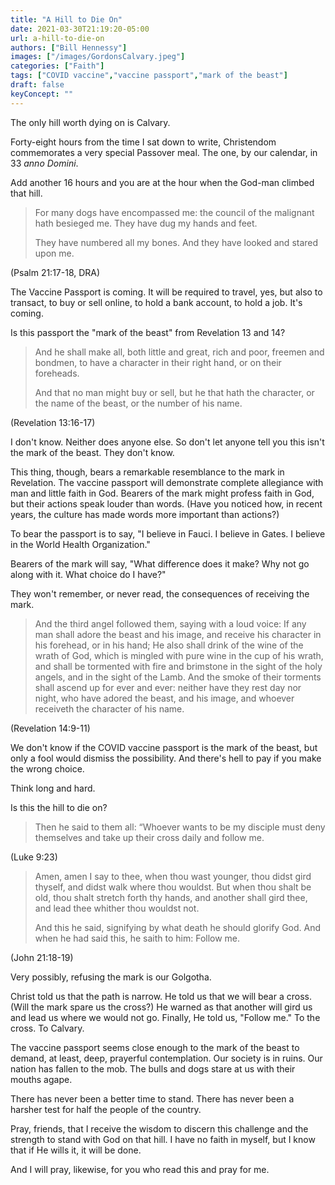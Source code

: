 ```yaml
---
title: "A Hill to Die On"
date: 2021-03-30T21:19:20-05:00
url: a-hill-to-die-on
authors: ["Bill Hennessy"]
images: ["/images/GordonsCalvary.jpeg"]
categories: ["Faith"]
tags: ["COVID vaccine","vaccine passport","mark of the beast"]
draft: false
keyConcept: ""
---
```



The only hill worth dying on is Calvary. 

Forty-eight hours from the time I sat down to write, Christendom commemorates a very special Passover meal. The one, by our calendar, in 33 *anno Domini*. 

Add another 16 hours and you are at the hour when the God-man climbed that hill. 

> For many dogs have encompassed me: the council of the malignant hath besieged me. They have dug my hands and feet.
> 
> They have numbered all my bones. And they have looked and stared upon me.

(Psalm 21:17-18, DRA)

The Vaccine Passport is coming. It will be required to travel, yes, but also to transact, to buy or sell online, to hold a bank account, to hold a job. It's coming. 

Is this passport the "mark of the beast" from Revelation 13 and 14? 

> And he shall make all, both little and great, rich and poor, freemen and bondmen, to have a character in their right hand, or on their foreheads.
> 
> And that no man might buy or sell, but he that hath the character, or the name of the beast, or the number of his name. 

(Revelation 13:16-17)

I don't know. Neither does anyone else. So don't let anyone tell you this isn't the mark of the beast. They don't know. 

This thing, though, bears a remarkable resemblance to the mark in Revelation. The vaccine passport will demonstrate complete allegiance with man and little faith in God. Bearers of the mark might profess faith in God, but their actions speak louder than words. (Have you noticed how, in recent years, the culture has made words more important than actions?) 

To bear the passport is to say, "I believe in Fauci. I believe in Gates. I believe in the World Health Organization." 

Bearers of the mark will say, "What difference does it make? Why not go along with it. What choice do I have?"

They won't remember, or never read, the consequences of receiving the mark. 

> And the third angel followed them, saying with a loud voice: If any man shall adore the beast and his image, and receive his character in his forehead, or in his hand; He also shall drink of the wine of the wrath of God, which is mingled with pure wine in the cup of his wrath, and shall be tormented with fire and brimstone in the sight of the holy angels, and in the sight of the Lamb. And the smoke of their torments shall ascend up for ever and ever: neither have they rest day nor night, who have adored the beast, and his image, and whoever receiveth the character of his name.

(Revelation 14:9-11)

We don't know if the COVID vaccine passport is the mark of the beast, but only a fool would dismiss the possibility. And there's hell to pay if you make the wrong choice. 

Think long and hard. 

Is this the hill to die on? 

> Then he said to them all: “Whoever wants to be my disciple must deny themselves and take up their cross daily and follow me.

(Luke 9:23) 

> Amen, amen I say to thee, when thou wast younger, thou didst gird thyself, and didst walk where thou wouldst. But when thou shalt be old, thou shalt stretch forth thy hands, and another shall gird thee, and lead thee whither thou wouldst not.
>
> And this he said, signifying by what death he should glorify God. And when he had said this, he saith to him: Follow me.

(John 21:18-19)

Very possibly, refusing the mark is our Golgotha. 

Christ told us that the path is narrow. He told us that we will bear a cross. (Will the mark spare us the cross?) He warned as that another will gird us and lead us where we would not go. Finally, He told us, "Follow me." To the cross. To Calvary. 

The vaccine passport seems close enough to the mark of the beast to demand, at least, deep, prayerful contemplation. Our society is in ruins. Our nation has fallen to the mob. The bulls and dogs stare at us with their mouths agape. 

There has never been a better time to stand. There has never been a harsher test for half the people of the country. 

Pray, friends, that I receive the wisdom to discern this challenge and the strength to stand with God on that hill. I have no faith in myself, but I know that if He wills it, it will be done. 

And I will pray, likewise, for you who read this and pray for me. 

